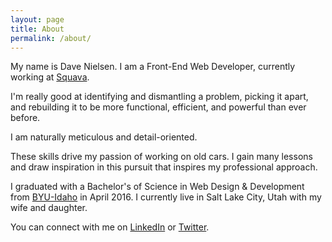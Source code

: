 ```yaml
---
layout: page
title: About
permalink: /about/
---
```


My name is Dave Nielsen. I am a Front-End Web Developer, currently working at
[Squava](http://squava.com).

I'm really good at identifying and dismantling a problem, picking it apart, and
rebuilding it to be more functional, efficient, and powerful than ever before.

I am naturally meticulous and detail-oriented.

These skills drive my passion of working on old cars. I gain many lessons and
draw inspiration in this pursuit that inspires my professional approach.

I graduated with a Bachelor's of Science in Web Design & Development from
[BYU-Idaho](http://www.byui.edu/) in April 2016. I currently live in Salt Lake
City, Utah with my wife and daughter.

You can connect with me on [LinkedIn](https://www.linkedin.com/in/dhniels) or
[Twitter](https://twitter.com/dhniels).
